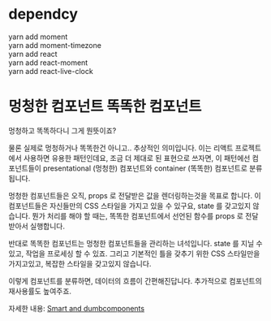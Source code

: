 # dependcy

yarn add moment  
yarn add moment-timezone  
yarn add react  
yarn add react-moment  
yarn add react-live-clock

# 멍청한 컴포넌트 똑똑한 컴포넌트

멍청하고 똑똑하다니 그게 뭔뜻이죠?

물론 실제로 멍청하거나 똑똑한건 아니고.. 추상적인 의미입니다. 이는 리액트 프로젝트에서 사용하면 유용한 패턴인데요, 조금 더 제대로 된 표현으로 쓰자면, 이 패턴에선 컴포넌트들이 presentational (멍청한) 컴포넌트와 container (똑똑한) 컴포넌트로 분류됩니다.

멍청한 컴포넌트들은 오직, props 로 전달받은 값을 렌더링하는것을 목표로 합니다. 이 컴포넌트들은 자신들만의 CSS 스타일을 가지고 있을 수 있구요, state 를 갖고있지 않습니다. 뭔가 처리를 해야 할 때는, 똑똑한 컴포넌트에서 선언된 함수를 props 로 전달받아서 실행합니다.

반대로 똑똑한 컴포넌트는 멍청한 컴포넌트들을 관리하는 녀석입니다. state 를 지닐 수 있고, 작업을 프로세싱 할 수 있죠. 그리고 기본적인 틀을 갖추기 위한 CSS 스타일만을 가지고있고, 복잡한 스타일을 갖고있지 않습니다.

이렇게 컴포넌트를 분류하면, 데이터의 흐름이 간편해진답니다. 추가적으로 컴포넌트의 재사용률도 높여주죠.

자세한 내용: [Smart and dumbcomponents](https://medium.com/@dan_abramov/smart-and-dumb-components-7ca2f9a7c7d0#.3b0dbutob)
